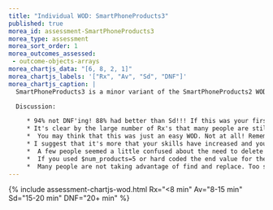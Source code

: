 ```yaml
---
title: "Individual WOD: SmartPhoneProducts3"
published: true
morea_id: assessment-SmartPhoneProducts3
morea_type: assessment
morea_sort_order: 1
morea_outcomes_assessed:
 - outcome-objects-arrays
morea_chartjs_data: "[6, 8, 2, 1]"
morea_chartjs_labels: '["Rx", "Av", "Sd", "DNF"]'
morea_chartjs_caption: |
  SmartPhoneProducts3 is a minor variant of the SmartPhoneProducts2 WOD replacing the variable-variables with arrays.

  Discussion:

     * 94% not DNF'ing! 88% had better than Sd!!! If this was your first non-DNF congratulations! But be sure to reflect a bit about what worked this time so you can do even better next time! If you did well, think about what got you there. Can you do even better? If you DNF'ed you will need to make an appointment with to see if we can figure out what is holding up your progress.
     * It's clear by the large number of Rx's that many people are still improving their WOD performance.
     *  You may think that this was just an easy WOD. Not at all! Remember that programming skill level curve? It's slow at first then suddenly increases. After working hard at this, suddenly you can do things you had a tough time with previously.
     * I suggest that it's more that your skills have increased and you know how to prepare effectively for a WOD. Consider what you needed to do: (1) understand the requirements and identify where changes needed to be made, (2)determine how to convert var-vars into arrays,(3) understand clearly how loops work with arrays, (4) remove code no longer used. (5) find and fix bugs, (6) use VS Code effectively. Do you think you could have completed this WOD at the start of class even if you understood loops and arrays? Now... on to the next challenging skill level!
     *  A few people seemed a little confused about the need to delete code that's no longer used. For example leaving all the var-var identifier variables.
     *  If you used $num_products=5 or hard coded the end value for the loop then think about why it would be better to use count() or sizeof() to end the loop. Always code things a little but more general than you need.
     *  Many people are not taking advantage of find and replace. Too slow, too error prone to do everything manually! Learn it! Use it! Benef-it! 
---
```

{% include assessment-chartjs-wod.html Rx="<8 min" Av="8-15 min" Sd="15-20 min" DNF="20+ min" %}